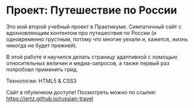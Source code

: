 # Проект: Путешествие по России

Это мой второй учебный проект в Практикуме. Симпатичный сайт с вдохновляющим контентом про путешествия по России (и одновременно грустным, потому что многие уехали и, кажется, жизнь никогда не будет прежней). 

В этой работе я научился делать страницу адаптивной с помощью относительных величин и медиа-запросов, а также первый раз попробовл применить грид. 

Технологии: HTML5 & CSS3 

Сайт в пбуличном доступе! Посмотреть можно по ссылке: https://iertz.github.io/russian-travel